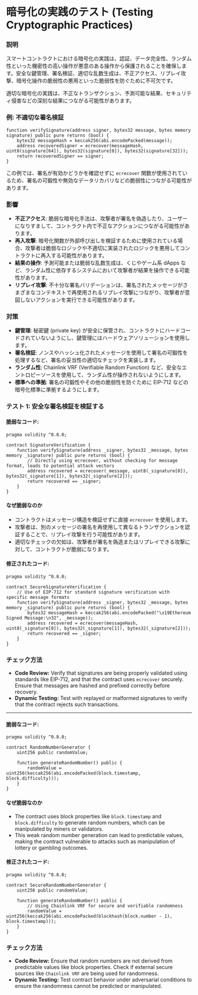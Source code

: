 # 暗号化の実践のテスト (Testing Cryptographic Practices)

### **説明**

スマートコントラクトにおける暗号化の実践は、認証、データ完全性、ランダム性といった機密性の高い操作が悪意のある操作から保護されることを確保します。安全な鍵管理、署名検証、適切な乱数生成は、不正アクセス、リプレイ攻撃、暗号化操作の脆弱性の悪用といった脆弱性を防ぐために不可欠です。

適切な暗号化の実践は、不正なトランザクション、予測可能な結果、セキュリティ侵害などの深刻な結果につながる可能性があります。

### **例: 不適切な署名検証**

```solidity
function verifySignature(address signer, bytes32 message, bytes memory signature) public pure returns (bool) {
    bytes32 messageHash = keccak256(abi.encodePacked(message));
    address recoveredSigner = ecrecover(messageHash, uint8(signature[64]), bytes32(signature[0]), bytes32(signature[32]));
    return recoveredSigner == signer;
}
```

この例では、署名が有効かどうかを確認せずに `ecrecover` 関数が使用されているため、署名の可鍛性や無効なデータリカバリなどの脆弱性につながる可能性があります。

### **影響**

- **不正アクセス**: 脆弱な暗号化手法は、攻撃者が署名を偽造したり、ユーザーになりすまして、コントラクト内で不正なアクションにつながる可能性があります。
- **再入攻撃**: 暗号化関数が外部呼び出しを検証するために使用されている場合、攻撃者は脆弱なロジックや不適切に実装されたロジックを悪用してコントラクトに再入する可能性があります。
- **結果の操作**: 予測可能または脆弱な乱数生成は、くじやゲーム系 dApps など、ランダム性に依存するシステムにおいて攻撃者が結果を操作できる可能性があります。
- **リプレイ攻撃**: 不十分な署名バリデーションは、署名されたメッセージがさまざまなコンテキストで再使用されるリプレイ攻撃につながり、攻撃者が意図しないアクションを実行できる可能性があります。

### **対策**

- **鍵管理**: 秘密鍵 (private key) が安全に保管され、コントラクトにハードコードされていないようにし、鍵管理にはハードウェアソリューションを使用します。
- **署名検証**: ノンスやハッシュ化されたメッセージを使用して署名の可鍛性を処理するなど、署名の妥当性の適切なチェックを実装します。
- **ランダム性**: Chainlink VRF (Verifiable Random Function) など、安全なエントロピーソースを使用して、ランダム性が操作されないようにします。
- **標準への準拠**: 署名の可鍛性やその他の脆弱性を防ぐために EIP-712 などの暗号化標準に準拠するようにします。



### **テスト 1: 安全な署名検証を検証する**

#### 脆弱なコード:

```solidity
pragma solidity ^0.8.0;

contract SignatureVerification {
    function verifySignature(address _signer, bytes32 _message, bytes memory _signature) public pure returns (bool) {
        // Directly using ecrecover, without checking for message format, leads to potential attack vectors
        address recovered = ecrecover(_message, uint8(_signature[0]), bytes32(_signature[1]), bytes32(_signature[2]));
        return recovered == _signer;
    }
}
```

#### **なぜ脆弱なのか**

- コントラクトはメッセージ構造を検証せずに直接 `ecrecover` を使用します。
- 攻撃者は、別のメッセージの署名を再使用して異なるトランザクションを認証することで、リプレイ攻撃を行う可能性があります。
- 適切なチェックの欠如は、攻撃者が署名を偽造またはリプレイできる攻撃に対して、コントラクトが脆弱になります。

#### 修正されたコード:

```solidity
pragma solidity ^0.8.0;

contract SecureSignatureVerification {
    // Use of EIP-712 for standard signature verification with specific message formats
    function verifySignature(address _signer, bytes32 _message, bytes memory _signature) public pure returns (bool) {
        bytes32 messageHash = keccak256(abi.encodePacked("\x19Ethereum Signed Message:\n32", _message));
        address recovered = ecrecover(messageHash, uint8(_signature[0]), bytes32(_signature[1]), bytes32(_signature[2]));
        return recovered == _signer;
    }
}

```

### **チェック方法**
- **Code Review:** Verify that signatures are being properly validated using standards like EIP-712, and that the contract uses `ecrecover` securely. Ensure that messages are hashed and prefixed correctly before recovery.
- **Dynamic Testing:** Test with replayed or malformed signatures to verify that the contract rejects such transactions.


---

#### 脆弱なコード:

```solidity
pragma solidity ^0.8.0;

contract RandomNumberGenerator {
    uint256 public randomValue;

    function generateRandomNumber() public {
        randomValue = uint256(keccak256(abi.encodePacked(block.timestamp, block.difficulty)));
    }
}
```


#### **なぜ脆弱なのか**

- The contract uses block properties like `block.timestamp` and `block.difficulty` to generate random numbers, which can be manipulated by miners or validators.
- This weak random number generation can lead to predictable values, making the contract vulnerable to attacks such as manipulation of lottery or gambling outcomes.

#### 修正されたコード:

```solidity
pragma solidity ^0.8.0;

contract SecureRandomNumberGenerator {
    uint256 public randomValue;

    function generateRandomNumber() public {
        // Using Chainlink VRF for secure and verifiable randomness
        randomValue = uint256(keccak256(abi.encodePacked(blockhash(block.number - 1), block.timestamp)));
    }
}

```

### **チェック方法**
- **Code Review:** Ensure that random numbers are not derived from predictable values like block properties. Check if external secure sources like `Chainlink VRF` are being used for randomness.
- **Dynamic Testing:** Test contract behavior under adversarial conditions to ensure the randomness cannot be predicted or manipulated.
